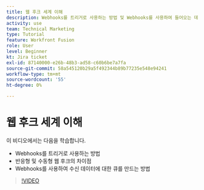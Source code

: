 ```yaml
---
title: 웹 후크 세계 이해
description: Webhooks를 트리거로 사용하는 방법 및 Webhooks를 사용하여 들어오는 데이터에 대한 큐를 만드는 방법을 [!DNL Adobe Workfront Fusion].
activity: use
team: Technical Marketing
type: Tutorial
feature: Workfront Fusion
role: User
level: Beginner
kt: Jira ticket
exl-id: 87140000-e26b-48b3-ad58-c60b6be7a7fa
source-git-commit: 58a545120b29a5f492344b89b77235e548e94241
workflow-type: tm+mt
source-wordcount: '55'
ht-degree: 0%

---
```


# 웹 후크 세계 이해

이 비디오에서는 다음을 학습합니다.

* Webhooks를 트리거로 사용하는 방법
* 반응형 및 수동형 웹 후크의 차이점
* Webhooks를 사용하여 수신 데이터에 대한 큐를 만드는 방법

>[!VIDEO](https://video.tv.adobe.com/v/335291/?quality=12)
